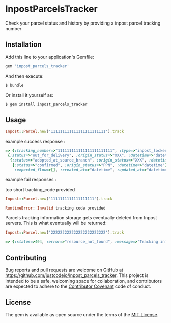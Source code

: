 # InpostParcelsTracker

Check your parcel status and history by providing a inpost parcel tracking number

## Installation

Add this line to your application's Gemfile:

```ruby
gem 'inpost_parcels_tracker'
```

And then execute:

    $ bundle

Or install it yourself as:

    $ gem install inpost_parcels_tracker

## Usage
```ruby
Inpost::Parcel.new('111111111111111111111111').track
```
example success response :
```ruby
=> {:tracking_number=>"111111111111111111111111", :type=>"inpost_locker_standard", :custom_attributes=>{:target_machine_id=>"XXXXXX"}, :status=>"ready_to_pickup", :tracking_details=>[{:status=>"ready_to_pickup", :origin_status=>"XXX", :datetime=>"datetime"},
 {:status=>"out_for_delivery", :origin_status=>"XXX", :datetime=>"datetime"},
  {:status=>"adopted_at_source_branch", :origin_status=>"XXX", :datetime=>"datetime"},
   {:status=>"confirmed", :origin_status=>"PPN", :datetime=>"datetime"}],
    :expected_flow=>[], :created_at=>"datetime", :updated_at=>"datetime"}
```
example fail responses :

too short tracking_code provided  
```ruby
Inpost::Parcel.new('1111111111111111111').track

RuntimeError: Invalid tracking code provided
```

Parcels tracking information storage gets eventually deleted from Inpost servers.
This is what eventually will be returned:
```ruby
Inpost::Parcel.new('222222222222222222222222').track
```
```ruby
=> {:status=>404, :error=>"resource_not_found", :message=>"Tracking information about 222222222222222222222222 shipment has not been found.", :details=>{}}
```
## Contributing

Bug reports and pull requests are welcome on GitHub at https://github.com/justcodeio/inpost_parcels_tracker. This project is intended to be a safe, welcoming space for collaboration, and contributors are expected to adhere to the [Contributor Covenant](http://contributor-covenant.org) code of conduct.


## License

The gem is available as open source under the terms of the [MIT License](http://opensource.org/licenses/MIT).
